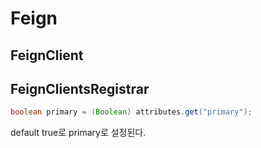 # Feign

## FeignClient

## FeignClientsRegistrar

~~~java
boolean primary = (Boolean) attributes.get("primary");
~~~

default true로 primary로 설정된다. 